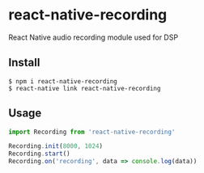 # react-native-recording
React Native audio recording module used for DSP

## Install
```
$ npm i react-native-recording
$ react-native link react-native-recording
```

## Usage
```javascript
import Recording from 'react-native-recording'

Recording.init(8000, 1024)
Recording.start()
Recording.on('recording', data => console.log(data))
```
